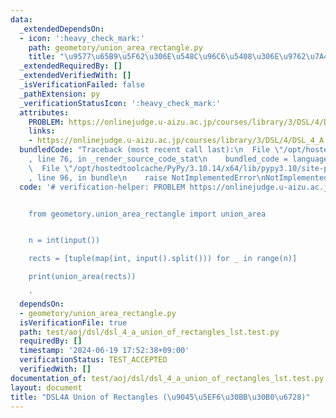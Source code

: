 ```yaml
---
data:
  _extendedDependsOn:
  - icon: ':heavy_check_mark:'
    path: geometory/union_area_rectangle.py
    title: "\u9577\u65B9\u5F62\u306E\u548C\u96C6\u5408\u306E\u9762\u7A4D"
  _extendedRequiredBy: []
  _extendedVerifiedWith: []
  _isVerificationFailed: false
  _pathExtension: py
  _verificationStatusIcon: ':heavy_check_mark:'
  attributes:
    PROBLEM: https://onlinejudge.u-aizu.ac.jp/courses/library/3/DSL/4/DSL_4_A
    links:
    - https://onlinejudge.u-aizu.ac.jp/courses/library/3/DSL/4/DSL_4_A
  bundledCode: "Traceback (most recent call last):\n  File \"/opt/hostedtoolcache/PyPy/3.10.14/x64/lib/pypy3.10/site-packages/onlinejudge_verify/documentation/build.py\"\
    , line 76, in _render_source_code_stat\n    bundled_code = language.bundle(\n\
    \  File \"/opt/hostedtoolcache/PyPy/3.10.14/x64/lib/pypy3.10/site-packages/onlinejudge_verify/languages/python.py\"\
    , line 96, in bundle\n    raise NotImplementedError\nNotImplementedError\n"
  code: '# verification-helper: PROBLEM https://onlinejudge.u-aizu.ac.jp/courses/library/3/DSL/4/DSL_4_A


    from geometory.union_area_rectangle import union_area


    n = int(input())

    rects = [tuple(map(int, input().split())) for _ in range(n)]

    print(union_area(rects))

    '
  dependsOn:
  - geometory/union_area_rectangle.py
  isVerificationFile: true
  path: test/aoj/dsl/dsl_4_a_union_of_rectangles_lst.test.py
  requiredBy: []
  timestamp: '2024-06-19 17:52:38+09:00'
  verificationStatus: TEST_ACCEPTED
  verifiedWith: []
documentation_of: test/aoj/dsl/dsl_4_a_union_of_rectangles_lst.test.py
layout: document
title: "DSL4A Union of Rectangles (\u9045\u5EF6\u30BB\u30B0\u6728)"
---
```


